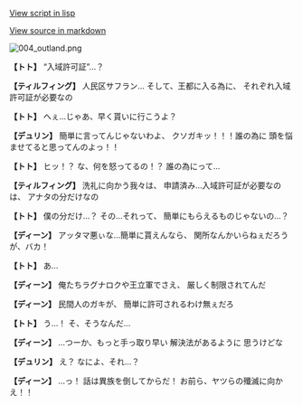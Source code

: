 [View script in lisp](../scripts/1410101.txt)

[View source in markdown](1410101.md)

![004_outland.png](../images/backgrounds/004_outland.png)

**【トト】**
“入域許可証”…？

**【ティルフィング】**
人民区サフラン…
そして、王都に入る為に、
それぞれ入域許可証が必要なの

**【トト】**
へぇ…じゃあ、早く貰いに行こうよ？

**【デュリン】**
簡単に言ってんじゃないわよ、
クソガキッ！！！誰の為に
頭を悩ませてると思ってんのよっ！！

**【トト】**
ヒッ！？
な、何を怒ってるの！？
誰の為にって…

**【ティルフィング】**
洗礼に向かう我々は、
申請済み…入域許可証が必要なのは、
アナタの分だけなの

**【トト】**
僕の分だけ…？
その…それって、
簡単にもらえるものじゃないの…？

**【ディーン】**
アッタマ悪ぃな…簡単に貰えんなら、
関所なんかいらねぇだろうが、バカ！

**【トト】**
あ…

**【ディーン】**
俺たちラグナロクや王立軍でさえ、
厳しく制限されてんだ

**【ディーン】**
民間人のガキが、
簡単に許可されるわけ無ぇだろ

**【トト】**
う…！
そ、そうなんだ…

**【ディーン】**
…つーか、もっと手っ取り早い
解決法があるように
思うけどな

**【デュリン】**
え？
なによ、それ…？

**【ディーン】**
…っ！
話は異族を倒してからだ！
お前ら、ヤツらの殲滅に向かえ！！